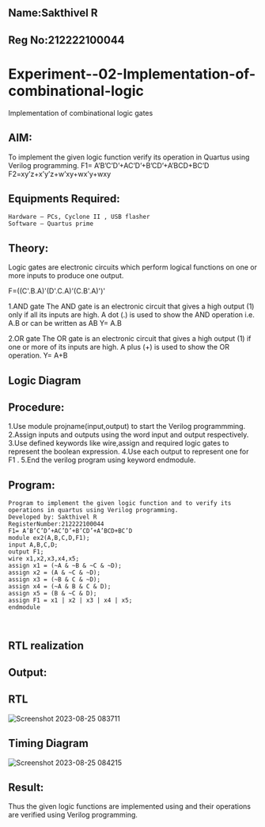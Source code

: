 ## Name:Sakthivel R
## Reg No:212222100044
# Experiment--02-Implementation-of-combinational-logic
Implementation of combinational logic gates
 
## AIM:
To implement the given logic function verify its operation in Quartus using Verilog programming.
 F1= A’B’C’D’+AC’D’+B’CD’+A’BCD+BC’D
F2=xy’z+x’y’z+w’xy+wx’y+wxy
 
 
 
## Equipments Required:
```
Hardware – PCs, Cyclone II , USB flasher
Software – Quartus prime
```

## Theory:
Logic gates are electronic circuits which perform logical functions on one or more inputs to produce one output.

F=((C'.B.A)'(D'.C.A)'(C.B'.A)')'

1.AND gate The AND gate is an electronic circuit that gives a high output (1) only if all its inputs are high. A dot (.) is used to show the AND operation i.e. A.B or can be written as AB Y= A.B

2.OR gate The OR gate is an electronic circuit that gives a high output (1) if one or more of its inputs are high. A plus (+) is used to show the OR operation. Y= A+B


 

## Logic Diagram
## Procedure:
1.Use module projname(input,output) to start the Verilog programmming. 2.Assign inputs and outputs using the word input and output respectively. 3.Use defined keywords like wire,assign and required logic gates to represent the boolean expression. 4.Use each output to represent one for F1 . 5.End the verilog program using keyword endmodule.


## Program:
```
Program to implement the given logic function and to verify its operations in quartus using Verilog programming.
Developed by: Sakthivel R
RegisterNumber:212222100044
F1= A’B’C’D’+AC’D’+B’CD’+A’BCD+BC’D
module ex2(A,B,C,D,F1);
input A,B,C,D;
output F1;
wire x1,x2,x3,x4,x5;
assign x1 = (~A & ~B & ~C & ~D);
assign x2 = (A & ~C & ~D);
assign x3 = (~B & C & ~D);
assign x4 = (~A & B & C & D);
assign x5 = (B & ~C & D);
assign F1 = x1 | x2 | x3 | x4 | x5;
endmodule



```

## RTL realization


## Output:



## RTL
![Screenshot 2023-08-25 083711](https://github.com/sakthivel005/Experiment--02-Implementation-of-combinational-logic-/assets/120550359/b10909a4-1640-42c5-8d1a-476cf91193e0)



## Timing Diagram

![Screenshot 2023-08-25 084215](https://github.com/sakthivel005/Experiment--02-Implementation-of-combinational-logic-/assets/120550359/a5e03421-1818-4796-b12c-9095d7374992)


## Result:
Thus the given logic functions are implemented using  and their operations are verified using Verilog programming.

